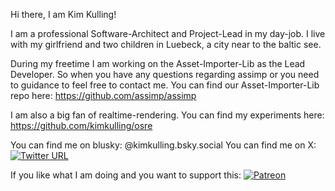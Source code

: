 Hi there, I am Kim Kulling!

I am a professional Software-Architect and Project-Lead in my day-job. I live with my girlfriend and two children in Luebeck, a city near to the baltic see.

During my freetime I am working on the Asset-Importer-Lib as the Lead Developer. So when you have any questions regarding assimp or you need to guidance to feel free to contact me. You can find our Asset-Importer-Lib repo here: https://github.com/assimp/assimp

I am also a big fan of realtime-rendering. You can find my experiments here: https://github.com/kimkulling/osre

You can find me on blusky: @kimkulling.bsky.social
You can find me on X: [![Twitter URL](https://img.shields.io/twitter/url/https/twitter.com/bukotsunikki.svg?style=social&label=Follow%20%40bukotsunikki)](https://twitter.com/kimkulling)

If you like what I am doing and you want to support this: [![Patreon](https://cloud.githubusercontent.com/assets/8225057/5990484/70413560-a9ab-11e4-8942-1a63607c0b00.png)](http://www.patreon.com/assimp)

